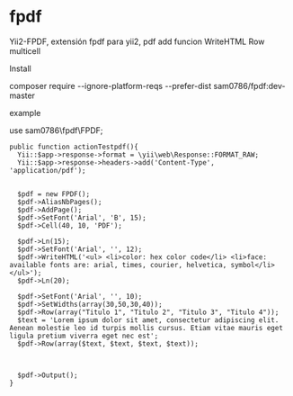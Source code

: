 # fpdf
Yii2-FPDF, extensión fpdf para yii2, pdf
add funcion
WriteHTML
Row multicell

Install

composer  require --ignore-platform-reqs --prefer-dist sam0786/fpdf:dev-master

example 

use sam0786\fpdf\FPDF;

    public function actionTestpdf(){
      Yii::$app->response->format = \yii\web\Response::FORMAT_RAW;
      Yii::$app->response->headers->add('Content-Type', 'application/pdf');


      $pdf = new FPDF();
      $pdf->AliasNbPages();
      $pdf->AddPage();
      $pdf->SetFont('Arial', 'B', 15);
      $pdf->Cell(40, 10, 'PDF');

      $pdf->Ln(15);
      $pdf->SetFont('Arial', '', 12);
      $pdf->WriteHTML('<ul> <li>color: hex color code</li> <li>face: available fonts are: arial, times, courier, helvetica, symbol</li> </ul>');
      $pdf->Ln(20);

      $pdf->SetFont('Arial', '', 10);
      $pdf->SetWidths(array(30,50,30,40));
      $pdf->Row(array("Titulo 1", "Titulo 2", "Titulo 3", "Titulo 4"));		
      $text = 'Lorem ipsum dolor sit amet, consectetur adipiscing elit. Aenean molestie leo id turpis mollis cursus. Etiam vitae mauris eget ligula pretium viverra eget nec est';
      $pdf->Row(array($text, $text, $text, $text));



      $pdf->Output();	
    }

